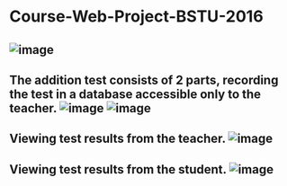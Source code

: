 # Course-Web-Project-BSTU-2016
![image](https://user-images.githubusercontent.com/22190440/30513910-659998e8-9b14-11e7-8975-707c553669f4.png)
---
The addition test consists of 2 parts, recording the test in a database accessible only to the teacher.
![image](https://user-images.githubusercontent.com/22190440/30513897-f7b70054-9b13-11e7-9bf0-a5779f22abd2.png)
![image](https://user-images.githubusercontent.com/22190440/30513906-2adb04d0-9b14-11e7-8025-9f7b4cdf591b.png)
---
Viewing test results from the teacher.
![image](https://user-images.githubusercontent.com/22190440/30513919-a32951a8-9b14-11e7-998c-6d8f3f7cc945.png)
---
Viewing test results from the student.
![image](https://user-images.githubusercontent.com/22190440/30513924-af3e83aa-9b14-11e7-80b9-0cee9844a187.png)
---
